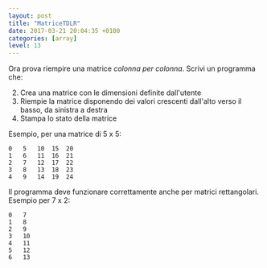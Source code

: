 ```yaml
---
layout: post
title: "MatriceTDLR"
date: 2017-03-21 20:04:35 +0100
categories: [array]
level: 13
---
```


Ora prova riempire una matrice *colonna per colonna*. Scrivi un programma che:


2. Crea una matrice con le dimensioni definite dall'utente 
3. Riempie la matrice disponendo dei valori crescenti dall'alto verso il basso, da sinistra a destra
4. Stampa lo stato della matrice

Esempio, per una matrice di 5 x 5:

~~~text
0	5	10	15	20	
1	6	11	16	21	
2	7	12	17	22	
3	8	13	18	23	
4	9	14	19	24	
~~~

Il programma deve funzionare correttamente anche per matrici rettangolari. Esempio per 7 x 2:

~~~text
0	7	
1	8	
2	9	
3	10	
4	11	
5	12	
6	13		
~~~